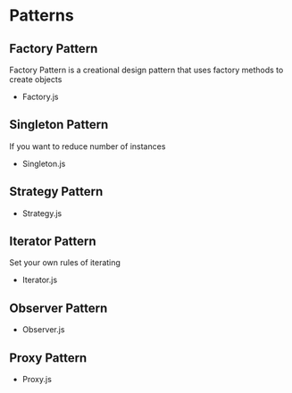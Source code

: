 # Patterns

## Factory Pattern
Factory Pattern is a creational design pattern that uses factory methods to create objects
- Factory.js

## Singleton Pattern
If you want to reduce number of instances
- Singleton.js

## Strategy Pattern
- Strategy.js

## Iterator Pattern
 Set your own rules of iterating
- Iterator.js

## Observer Pattern
- Observer.js

## Proxy Pattern
- Proxy.js
